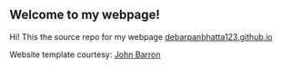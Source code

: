 ## Welcome to my webpage!
<p>
Hi! This the source repo for my webpage <a href="https://debarpanbhatta123.github.io/">debarpanbhatta123.github.io</a>
</p>
Website template courtesy: <a href="https://jonbarron.info/">John Barron</a>
